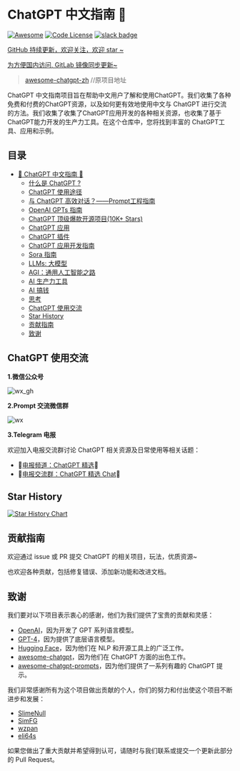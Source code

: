 # ChatGPT 中文指南 🤖

[![Awesome](https://awesome.re/badge.svg)](https://awesome.re) [![Code License](https://img.shields.io/badge/License-MIT-green.svg)](https://github.com/yzfly/awesome-chatgpt-zh/blob/main/LICENSE) [![slack badge](https://img.shields.io/badge/Telegrem-join-blueviolet?logo=telegrem\&amp)](https://t.me/AwesomeChatGPT)

[GitHub 持续更新，欢迎关注，欢迎 star \~](https://github.com/yzfly/awesome-chatgpt-zh)

[为方便国内访问, GitLab 镜像同步更新\~](https://gitlab.com/awesomeai/awesome-chatgpt-zh)

> [awesome-chatgpt-zh](https://github.com/yzfly/awesome-chatgpt-zh) //原项目地址

ChatGPT 中文指南项目旨在帮助中文用户了解和使用ChatGPT。我们收集了各种免费和付费的ChatGPT资源，以及如何更有效地使用中文与 ChatGPT 进行交流的方法。我们收集了收集了ChatGPT应用开发的各种相关资源，也收集了基于 ChatGPT能力开发的生产力工具。在这个仓库中，您将找到丰富的 ChatGPT工具、应用和示例。

## 目录

* [🤖 ChatGPT 中文指南 🤖](./#-chatgpt-中文指南-)
  * [什么是 ChatGPT ?](docs/shi-mo-shi-chatgpt.md)
  * [ChatGPT 使用途径](docs/ChatGPT\_access.md)
  * [与 ChatGPT 高效对话？——Prompt工程指南](docs/ChatGPT\_prompts.md)
  * [OpenAI GPTs 指南](https://github.com/EmbraceAGI/Awesome-AI-GPTs)
  * [ChatGPT 顶级爆款开源项目(10K+ Stars)](./#chatgpt-ding-ji-bao-kuan-kai-yuan-xiang-mu-10k-stars)
  * [ChatGPT 应用](docs/ChatGPT\_tools.md)
  * [ChatGPT 插件](docs/ChatGPT\_plugins.md)
  * [ChatGPT 应用开发指南](docs/ChatGPT\_dev.md)
  * [Sora 指南](docs/Sora.md)
  * [LLMs: 大模型](docs/LLMs.md)
  * [AGI：通用人工智能之路](docs/AGI.md)
  * [AI 生产力工具](docs/AI\_tools.md)
  * [AI 搞钱](docs/AI\_money.md)
  * [思考](docs/thinking.md)
  * [ChatGPT 使用交流](./#chatgpt-使用交流)
  * [Star History](./#star-history)
  * [贡献指南](./#贡献指南)
  * [致谢](./#致谢)

## ChatGPT 使用交流

**1.微信公众号**

![wx\_gh](imgs/qrcode\_for\_wx\_gh.jpg)

**2.Prompt 交流微信群**

![wx](https://raw.githubusercontent.com/yzfly/wonderful-prompts/main/imgs/wx\_tmp.jpg)

**3.Telegram 电报**

欢迎加入电报交流群讨论 ChatGPT 相关资源及日常使用等相关话题：

* 🚀[电报频道：ChatGPT 精选](https://t.me/AwesomeChatGPT)🚀
* 🚀[电报交流群：ChatGPT 精选 Chat](https://t.me/+cBIhxVSwABg4Y2M5)🚀

## Star History

[![Star History Chart](https://api.star-history.com/svg?repos=yzfly/awesome-chatgpt-zh\&type=Date)](https://star-history.com/#yzfly/awesome-chatgpt-zh\&Date)

## 贡献指南

欢迎通过 issue 或 PR 提交 ChatGPT 的相关项目，玩法，优质资源\~

也欢迎各种贡献，包括修复错误、添加新功能和改进文档。

## 致谢

我们要对以下项目表示衷心的感谢，他们为我们提供了宝贵的贡献和灵感：

* [OpenAI](https://www.openai.com/)，因为开发了 GPT 系列语言模型。
* [GPT-4](https://github.com/openai/gpt-4)，因为提供了底层语言模型。
* [Hugging Face](https://huggingface.co/)，因为他们在 NLP 和开源工具上的广泛工作。
* [awesome-chatgpt](https://github.com/OpenMindClub/awesome-chatgpt)，因为他们在 ChatGPT 方面的出色工作。
* [awesome-chatgpt-prompts](https://github.com/f/awesome-chatgpt-prompt)，因为他们提供了一系列有趣的 ChatGPT 提示。

我们非常感谢所有为这个项目做出贡献的个人，你们的努力和付出使这个项目不断进步和发展：

* [SlimeNull](https://github.com/SlimeNull)
* [SimFG](https://github.com/SimFG)
* [wzpan](https://github.com/wzpan)
* [eli64s](https://github.com/eli64s)

如果您做出了重大贡献并希望得到认可，请随时与我们联系或提交一个更新此部分的 Pull Request。
